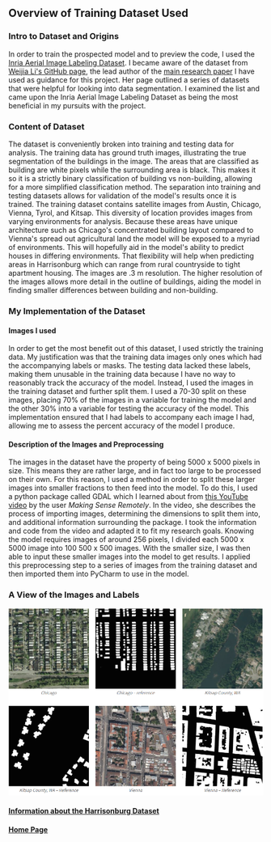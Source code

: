 ## Overview of Training Dataset Used

### Intro to Dataset and Origins
In order to train the prospected model and to preview the code, I used the [Inria Aerial Image Labeling Dataset](https://project.inria.fr/aerialimagelabeling/files/). I became aware of the dataset from [Weijia Li's GitHub page](https://github.com/liweijia), the lead author of the [main research paper](https://www.mdpi.com/2072-4292/11/4/403/htm) I have used as guidance for this project. Her page outlined a series of datasets that were helpful for looking into data segmentation. I examined the list and came upon the Inria Aerial Image Labeling Dataset as being the most beneficial in my pursuits with the project. 

### Content of Dataset
The dataset is conveniently broken into training and testing data for analysis. The training data has ground truth images, illustrating the true segmentation of the buildings in the image. The areas that are classified as building are white pixels while the surrounding area is black. This makes it so it is a strictly binary classification of building vs non-building, allowing for a more simplified classification method. The separation into training and testing datasets allows for validation of the model's results once it is trained. The training dataset contains satellite images from Austin, Chicago, Vienna, Tyrol, and Kitsap. This diversity of location provides images from varying environments for analysis. Because these areas have unique architecture such as Chicago's concentrated building layout compared to Vienna's spread out agricultural land the model will be exposed to a myriad of environments. This will hopefully aid in the model's ability to predict houses in differing environments. That flexibility will help when predicting areas in Harrisonburg which can range from rural countryside to tight apartment housing. The images are .3 m resolution. The higher resolution of the images allows more detail in the outline of buildings, aiding the model in finding smaller differences between building and non-building. 

### My Implementation of the Dataset
#### Images I used
In order to get the most benefit out of this dataset, I used strictly the training data. My justification was that the training data images only ones which had the accompanying labels or masks. The testing data lacked these labels, making them unusable in the training data because I have no way to reasonably track the accuracy of the model. Instead, I used the images in the training dataset and further split them. I used a 70-30 split on these images, placing 70% of the images in a variable for training the model and the other 30% into a variable for testing the accuracy of the model. This implementation ensured that I had labels to accompany each image I had, allowing me to assess the percent accuracy of the model I produce.

#### Description of the Images and Preprocessing
The images in the dataset have the property of being 5000 x 5000 pixels in size. This means they are rather large, and in fact too large to be processed on their own. For this reason, I used a method in order to split these larger images into smaller fractions to then feed into the model. To do this, I used a python package called GDAL which I learned about from [this YouTube video](https://www.youtube.com/watch?v=H5uQ85VXttg&list=PLiHR3eIynOPrAg_1h0oFkArC_WO8bpRGA&index=15&t=710s) by the user _Making Sense Remotely_. In the video, she describes the process of importing images, determining the dimensions to split them into, and additional information surrounding the package. I took the information and code from the video and adapted it to fit my research goals. Knowing the model requires images of around 256 pixels, I divided each 5000 x 5000 image into 100 500 x 500 images. With the smaller size, I was then able to input these smaller images into the model to get results. I applied this preprocessing step to a series of images from the training dataset and then imported them into PyCharm to use in the model.

### A View of the Images and Labels

![Inria Images](sample_inria.png)

#### [Information about the Harrisonburg Dataset](hdataset.md)

#### [Home Page](README.md)